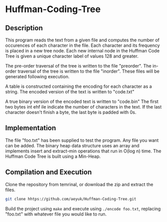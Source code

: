 # Huffman-Coding-Tree

## Description
This program reads the text from a given file and computes the number of occurences of each character in the file.
Each character and its frequency is placed in a new tree node.
Each new internal node in the Huffman Code Tree is given a unique character label of values 128 and greater.

The pre-order traversal of the tree is written to the file "preorder".
The in-order traversal of the tree is written to the file "inorder".
These files will be generated following execution.

A table is constructed containing the encoding for each character as a string.
The encoded version of the text is written to "code.txt"

A true binary version of the encoded text is written to "code.bin"
The first two bytes int ehf ile indicate the number of characters in the text.
If the last character doesn't finish a byte, the last byte is padded with 0s. 

## Implementation
The file "foo.txt" has been supplied to test the program. Any file you want can be added.
The binary heap data structure uses an array and implements insert and extract-min operations that run in O(log n) time.
The Huffman Code Tree is built using a Min-Heap.

## Compilation and Execution
Clone the repository from temrinal, or download the zip and extract the files.
```bash
git clone hhtps://github.com/aeyuk/Huffman-Coding-Tree.git
```

Build the project using `make` and execute using `./encode foo.txt`, replacing "foo.txt" with whatever file you would like to run.
